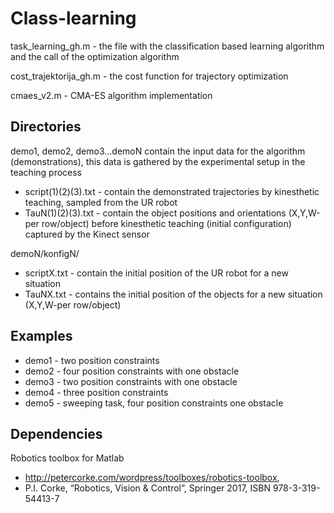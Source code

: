 
# Class-learning

task_learning_gh.m - the file with the classification based learning algorithm and the call of the optimization algorithm

cost_trajektorija_gh.m - the cost function for trajectory optimization

cmaes_v2.m - CMA-ES algorithm implementation


## Directories

demo1, demo2, demo3...demoN contain the input data for the algorithm (demonstrations), this data is gathered by the experimental setup in the teaching process

- script(1)(2)(3).txt - contain the demonstrated trajectories by kinesthetic
                        teaching, sampled from the UR robot
- TauN(1)(2)(3).txt - contain the object positions and orientations (X,Y,W-per row/object) before
                      kinesthetic teaching (initial configuration) captured by the Kinect sensor
        
 demoN/konfigN/
- scriptX.txt - contain the initial position of the UR robot for a new
                situation
- TauNX.txt - contains the initial position of the objects for a new
              situation (X,Y,W-per row/object)

## Examples

- demo1 - two position constraints
- demo2 - four position constraints with one obstacle
- demo3 - two position constraints with one obstacle
- demo4 - three position constraints
- demo5 - sweeping task, four position constraints one obstacle

## Dependencies

Robotics toolbox for Matlab
- http://petercorke.com/wordpress/toolboxes/robotics-toolbox,
- P.I. Corke, “Robotics, Vision & Control”, Springer 2017, ISBN 978-3-319-54413-7

